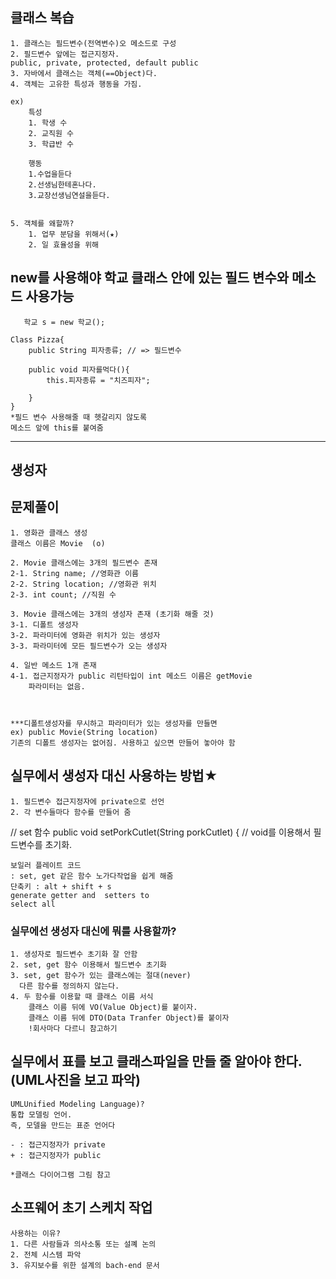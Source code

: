 ## 클래스 복습
    1. 클래스는 필드변수(전역변수)오 메소드로 구성
    2. 필드변수 앞에는 접근지정자.
    public, private, protected, default public
    3. 자바에서 클래스는 객체(==Object)다.
    4. 객체는 고유한 특성과 행동을 가짐.
    
    ex)
        특성
        1. 학생 수
        2. 교직원 수 
        3. 학급반 수
        
        행동
        1.수업을듣다
        2.선생님한테혼나다.
        3.교장선생님연설을듣다.


    5. 객체를 왜할까?
        1. 업무 분담을 위해서(★)
        2. 일 효율성을 위해
        
        
    
## new를 사용해야 학교 클래스 안에 있는 필드 변수와 메소드 사용가능
       학교 s = new 학교();

    Class Pizza{
        public String 피자종류; // => 필드변수

        public void 피자를먹다(){
            this.피자종류 = "치즈피자";
        
        }
    }
    *필드 변수 사용해줄 때 헷갈리지 않도록 
    메소드 앞에 this를 붙여줌


---

## 생성자

## 문제풀이 

    1. 영화관 클래스 생성
    클래스 이름은 Movie  (o)

    2. Movie 클래스에는 3개의 필드변수 존재
    2-1. String name; //영화관 이름
    2-2. String location; //영화관 위치
    2-3. int count; //직원 수 

    3. Movie 클래스에는 3개의 생성자 존재 (초기화 해줄 것)
    3-1. 디폴트 생성자
    3-2. 파라미터에 영화관 위치가 있는 생성자
    3-3. 파라미터에 모든 필드변수가 오는 생성자

    4. 일반 메소드 1개 존재
    4-1. 접근지정자가 public 리턴타입이 int 메소드 이름은 getMovie
        파라미터는 없음.



    ***디폴트생성자를 무시하고 파라미터가 있는 생성자를 만들면
    ex) public Movie(String location)
    기존의 디폴트 생성자는 없어짐. 사용하고 싶으면 만들어 놓아야 함



## 실무에서 생성자 대신 사용하는 방법★
    1. 필드변수 접근지정자에 private으로 선언
    2. 각 변수들마다 함수를 만들어 줌
    

// set 함수
	public void setPorkCutlet(String porkCutlet) {
	// void를 이용해서 필드변수를 초기화.

    보일러 플레이트 코드
    : set, get 같은 함수 노가다작업을 쉽게 해줌
    단축키 : alt + shift + s 
    generate getter and  setters to 
    select all




### 실무에선 생성자 대신에 뭐를 사용할까?
    1. 생성자로 필드변수 초기화 잘 안함
    2. set, get 함수 이용해서 필드변수 초기화
    3. set, get 함수가 있는 클래스에는 절대(never) 
      다른 함수를 정의하지 않는다.
    4. 두 함수를 이용할 때 클래스 이름 서식
        클래스 이름 뒤에 VO(Value Object)를 붙이자.
        클래스 이름 뒤에 DTO(Data Tranfer Object)를 붙이자 
        !회사마다 다르니 참고하기
    


## 실무에서 표를 보고 클래스파일을 만들 줄 알아야 한다. (UML사진을 보고 파악)
    UMLUnified Modeling Language)?
    통합 모델링 언어.
    즉, 모델을 만드는 표준 언어다

    - : 접근지정자가 private 
    + : 접근지정자가 public 

    *클래스 다이어그램 그림 참고

## 소프웨어 초기 스케치 작업
    사용하는 이유?
    1. 다른 사람들과 의사소통 또는 설꼐 논의
    2. 전체 시스템 파악
    3. 유지보수를 위한 설계의 bach-end 문서

    